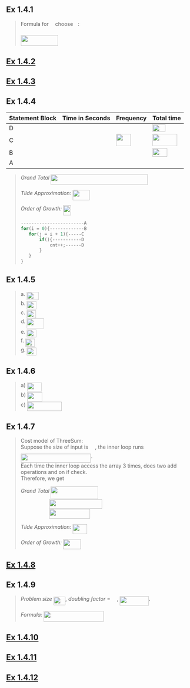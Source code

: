 ## Ex 1.4.1
>Formula for <img src="/source/chapter1/section1_4/tex/55a049b8f161ae7cfeb0197d75aff967.svg?invert_in_darkmode&sanitize=true" align=middle width=9.86687624999999pt height=14.15524440000002pt/> choose <img src="/source/chapter1/section1_4/tex/63bb9849783d01d91403bc9a5fea12a2.svg?invert_in_darkmode&sanitize=true" align=middle width=9.075367949999992pt height=22.831056599999986pt/>:  
>
><img src="/source/chapter1/section1_4/tex/c0c35e7ff281602710e4c89b1b8cec0b.svg?invert_in_darkmode&sanitize=true" align=middle width=101.63806455pt height=28.92634470000001pt/>
## [Ex 1.4.2](Ex1_4_02.java)

## [Ex 1.4.3](Ex1_4_03.java)

## Ex 1.4.4
| Statement Block | Time in Seconds | Frequency         | Total time                  |
| --------------- | --------------- | ----------------- | --------------------------- |
| D               | <img src="/source/chapter1/section1_4/tex/6df6ddacc987bd7a5070beafef47fcc1.svg?invert_in_darkmode&sanitize=true" align=middle width=12.48864374999999pt height=20.221802699999984pt/>           | <img src="/source/chapter1/section1_4/tex/332cc365a4987aacce0ead01b8bdcc0b.svg?invert_in_darkmode&sanitize=true" align=middle width=9.39498779999999pt height=14.15524440000002pt/>               | <img src="/source/chapter1/section1_4/tex/c82faa79cd24b5570372761eb4f1f6d9.svg?invert_in_darkmode&sanitize=true" align=middle width=34.577527049999986pt height=20.221802699999984pt/>               |
| C               | <img src="/source/chapter1/section1_4/tex/4ad941990ade99427ec9730e46ddcdd4.svg?invert_in_darkmode&sanitize=true" align=middle width=12.48864374999999pt height=20.221802699999984pt/>           | <img src="/source/chapter1/section1_4/tex/79eebff9832c70b9453b1764b6223e4c.svg?invert_in_darkmode&sanitize=true" align=middle width=39.98193704999999pt height=33.45973289999998pt/> | <img src="/source/chapter1/section1_4/tex/baf87db998a8337ffd3ff46483f844c8.svg?invert_in_darkmode&sanitize=true" align=middle width=67.13707274999999pt height=33.45973289999998pt/> |
| B               | <img src="/source/chapter1/section1_4/tex/fc8a01b432c04ded557b89788ba5f8f4.svg?invert_in_darkmode&sanitize=true" align=middle width=12.48864374999999pt height=20.221802699999984pt/>           | <img src="/source/chapter1/section1_4/tex/f9c4988898e7f532b9f826a75014ed3c.svg?invert_in_darkmode&sanitize=true" align=middle width=14.99998994999999pt height=22.465723500000017pt/>               | <img src="/source/chapter1/section1_4/tex/09c4702bb8411bc2f10b6b896e87f566.svg?invert_in_darkmode&sanitize=true" align=middle width=40.18252919999999pt height=22.465723500000017pt/>               |
| A               | <img src="/source/chapter1/section1_4/tex/f8fe10a14cea5037dee7ea888c1f7308.svg?invert_in_darkmode&sanitize=true" align=middle width=12.48864374999999pt height=20.221802699999984pt/>           | <img src="/source/chapter1/section1_4/tex/034d0a6be0424bffe9a6e7ac9236c0f5.svg?invert_in_darkmode&sanitize=true" align=middle width=8.219209349999991pt height=21.18721440000001pt/>               | <img src="/source/chapter1/section1_4/tex/f8fe10a14cea5037dee7ea888c1f7308.svg?invert_in_darkmode&sanitize=true" align=middle width=12.48864374999999pt height=20.221802699999984pt/>                       |

>*Grand Total* <img src="/source/chapter1/section1_4/tex/0f0351d8e474251767d796126a2dccd7.svg?invert_in_darkmode&sanitize=true" align=middle width=263.47189275pt height=27.634635599999985pt/>
>
>*Tilde Approximation:* <img src="/source/chapter1/section1_4/tex/121dd7d85e6eeadcb42fd3be758d138b.svg?invert_in_darkmode&sanitize=true" align=middle width=46.778478449999994pt height=27.634635599999985pt/>
>
>*Order of Growth:* <img src="/source/chapter1/section1_4/tex/4c87ee198ded31321f89b44a38a0ad5a.svg?invert_in_darkmode&sanitize=true" align=middle width=21.552516149999988pt height=26.76175259999998pt/>
>
>```java
>------------------------A
>for(i = 0){-------------B
>    for(j = i + 1){-----C
>        if(){-----------D
>            cnt++;------D
>        }
>    }
>}
>```

## Ex 1.4.5
>a. <img src="/source/chapter1/section1_4/tex/c76425d1dc34a2ab8b28f61580e4c13d.svg?invert_in_darkmode&sanitize=true" align=middle width=32.35152194999999pt height=22.465723500000017pt/>  
>b. <img src="/source/chapter1/section1_4/tex/9aeb89930f6531fd3ead21a7498e4b92.svg?invert_in_darkmode&sanitize=true" align=middle width=25.570741349999988pt height=21.18721440000001pt/>  
>c. <img src="/source/chapter1/section1_4/tex/9aeb89930f6531fd3ead21a7498e4b92.svg?invert_in_darkmode&sanitize=true" align=middle width=25.570741349999988pt height=21.18721440000001pt/>  
>d. <img src="/source/chapter1/section1_4/tex/c49a66db9afcfcdd0de1d2dee5ea48f1.svg?invert_in_darkmode&sanitize=true" align=middle width=47.12325749999999pt height=26.76175259999998pt/>  
>e. <img src="/source/chapter1/section1_4/tex/9aeb89930f6531fd3ead21a7498e4b92.svg?invert_in_darkmode&sanitize=true" align=middle width=25.570741349999988pt height=21.18721440000001pt/>  
>f. <img src="/source/chapter1/section1_4/tex/109e33916c2e478448a90b561e7f8c1b.svg?invert_in_darkmode&sanitize=true" align=middle width=25.570741349999988pt height=21.18721440000001pt/>  
>g. <img src="/source/chapter1/section1_4/tex/9090e4e171f80dc0bf2b3f26718fcf94.svg?invert_in_darkmode&sanitize=true" align=middle width=25.570741349999988pt height=21.18721440000001pt/>

## Ex 1.4.6
>a) <img src="/source/chapter1/section1_4/tex/e7a2f022962441f2be6dc8e70e837b4a.svg?invert_in_darkmode&sanitize=true" align=middle width=40.78082744999999pt height=24.65753399999998pt/>  
>b) <img src="/source/chapter1/section1_4/tex/e7a2f022962441f2be6dc8e70e837b4a.svg?invert_in_darkmode&sanitize=true" align=middle width=40.78082744999999pt height=24.65753399999998pt/>  
>c) <img src="/source/chapter1/section1_4/tex/48902569add793f2cef3ad2d52f212c3.svg?invert_in_darkmode&sanitize=true" align=middle width=94.09691279999998pt height=24.65753399999998pt/>

## Ex 1.4.7
>Cost model of ThreeSum:  
>Suppose the size of input is <img src="/source/chapter1/section1_4/tex/f9c4988898e7f532b9f826a75014ed3c.svg?invert_in_darkmode&sanitize=true" align=middle width=14.99998994999999pt height=22.465723500000017pt/>, the inner loop runs <img src="/source/chapter1/section1_4/tex/9d69c3e37aa32e109273ab4878afaef4.svg?invert_in_darkmode&sanitize=true" align=middle width=190.69607534999997pt height=24.65753399999998pt/>.  
>Each time the inner loop access the array 3 times, does two add operations and on if check.  
>Therefore, we get
>
>*Grand Total* <img src="/source/chapter1/section1_4/tex/5ec88d5bf60ca9ae2b5463755a5c52a9.svg?invert_in_darkmode&sanitize=true" align=middle width=128.55494025pt height=33.20539859999999pt/>  
>&ensp;&ensp;&ensp;&ensp;&ensp;&ensp;&ensp;&ensp;&ensp;&ensp;&ensp;<img src="/source/chapter1/section1_4/tex/c1de142e5c08d0364950401a02e74259.svg?invert_in_darkmode&sanitize=true" align=middle width=144.54310529999998pt height=24.65753399999998pt/>  
>&ensp;&ensp;&ensp;&ensp;&ensp;&ensp;&ensp;&ensp;&ensp;&ensp;&ensp;<img src="/source/chapter1/section1_4/tex/37d3eeff9bd15cce3a60a1e516e654c5.svg?invert_in_darkmode&sanitize=true" align=middle width=111.34673054999999pt height=26.76175259999998pt/>
>
>*Tilde Approximation:* <img src="/source/chapter1/section1_4/tex/336bdb7ea9a0e67c14bede729f317667.svg?invert_in_darkmode&sanitize=true" align=middle width=38.904048149999994pt height=26.76175259999998pt/>  
>
>*Order of Growth:* <img src="/source/chapter1/section1_4/tex/0e10b94fd93211f59f66cd90dec1abe1.svg?invert_in_darkmode&sanitize=true" align=middle width=48.15528629999999pt height=26.76175259999998pt/>

## [Ex 1.4.8](Ex1_4_08.java)

## Ex 1.4.9
>*Problem size* <img src="/source/chapter1/section1_4/tex/a12460ab93d8d98c389cdbe933bf2652.svg?invert_in_darkmode&sanitize=true" align=middle width=32.35152194999999pt height=22.465723500000017pt/>, *doubling factor* = <img src="/source/chapter1/section1_4/tex/ab81d779781c69c7e07daea9a284fca3.svg?invert_in_darkmode&sanitize=true" align=middle width=14.000047049999989pt height=27.91243950000002pt/>, <img src="/source/chapter1/section1_4/tex/2ed5bd2121424fe921b444e070f5a2f7.svg?invert_in_darkmode&sanitize=true" align=middle width=79.06391624999999pt height=24.65753399999998pt/>.
>
>*Formula:* <img src="/source/chapter1/section1_4/tex/b86aa99619d0d5c81c94b40e20e9e814.svg?invert_in_darkmode&sanitize=true" align=middle width=163.32953669999998pt height=29.190975000000005pt/>

## [Ex 1.4.10](Ex1_4_10.java)

## [Ex 1.4.11](Ex1_4_11.java)

## [Ex 1.4.12](Ex1_4_12.java)